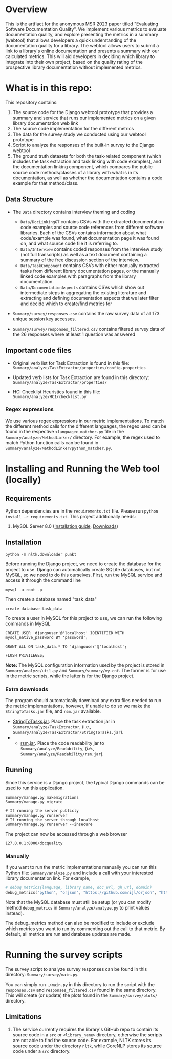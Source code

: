 # Overview
This is the artfiact for the anonymous MSR 2023 paper titled "Evaluating Software Documentation Quality". 
We implement various metrics to evaluate documentation quality, and explore presenting the metrics in a summary (webtool) that allows developers a quick understanding of the documentation quality for a library. The webtool allows users to submit a link to a library's online documentation and presents a summary with our calculated metrics. This will aid developers in deciding which library to integrate into their own project, based on the quality rating of the prospective library documentation without implemented metrics. 

# What is in this repo:
This repository contains:

1. The source code for the Django webtool prototype that provides a summary and service that runs our implemented metrics on a given library documentation web link
2. The source code implementation for the different metrics
3. The data for the survey study we conducted using our webtool prototype
4. Script to analyze the responses of the built-in survey to the Django webtool
5. The ground truth datasets for both the task-related component (which includes the task extraction and task linking with code examples), and the documentation linking component, which compares the public source code methods/classes of a library with what is in its documentation, as well as whether the documentation contains a code example for that method/class.



## Data Structure
- The `Data` directory contains interview theming and coding
  - `Data/DocLinkingGT` contains CSVs with the extracted documentation code examples and source code references from different software libraries. Each of the CSVs contains information about what code/example was found, what documentation page it was found on, and what source code file it is referring to.
  - `Data/Interview` contains coded responses from the interview study (not full transcripts) as well as a text document containing a summary of the free discussion section of the interview.
  - `Data/TaskComponent` contains CSVs with either manually extracted tasks from different library documentation pages, or the manually linked code examples with paragraphs from the library documentation.
  - `Data/DocumentationAspects` contains CSVs which show out intermediate steps in aggregating the existing literature and extracting and defining documentation aspects that we later filter and decide which to create/find metrics for

- `Summary/survey/responses.csv` contains the raw survey data of all 173 unique session key accesses.

- `Summary/survey/responses_filtered.csv` contains filtered survey data of the 26 responses where at least 1 question was answered

## Important code files

- Original verb list for Task Extraction is found in this file:
`Summary/analyze/TaskExtractor/properties/config.properties`

- Updated verb lists for Task Extraction are found in this directory:
`Summary/analyze/TaskExtractor/properties/`

- HCI Checklist Heuristics found in this file:
`Summary/analyze/HCI/checklist.py`

### Regex expressions
We use various regex expressions in our metric implementations. To match the different method calls for the different languages, the regex used can be found in the respective `<language>_matcher.py` file in the `Summary/analyze/MethodLinker/` directory. For example, the regex used to match Python function calls can be found in `Summary/analyze/MethodLinker/python_matcher.py`.

# Installing and Running the Web tool (locally)

## Requirements
Python dependencies are in the `requirements.txt` file. Please run `python install -r requirements.txt`. This project additionally needs:
1. MySQL Server 8.0 ([Installation guide](https://dev.mysql.com/doc/mysql-installation-excerpt/8.0/en/), [Downloads](https://dev.mysql.com/downloads/mysql/))

## Installation

```
python -m nltk.downloader punkt
```

Before running the Django project, we need to create the database for the project to use. 
Django can automatically create SQLite databases, but not MySQL, so we need to do this ourselves.
First, run the MySQL service and access it through the command line
```
mysql -u root -p
```
Then create a database named "task_data"
```
create database task_data
```

To create a user in MySQL for this project to use, we can run the following commands in MySQL
```
CREATE USER 'djangouser'@'localhost' IDENTIFIED WITH mysql_native_password BY 'password';

GRANT ALL ON task_data.* TO 'djangouser'@'localhost';

FLUSH PRIVILEGES;
```
**Note:** The MySQL configuration information used by the project is stored in `Summary/analyze/util.py` and `Summary/summary/my.cnf`.
The former is for use in the metric scripts, while the latter is for the Django project.

### Extra downloads
The program should automatically download any extra files needed to run the metric implementations, however, if unable to do so we make the `StringToTasks.jar` file, and `rsm.jar` available.

- [StringToTasks.jar](https://drive.google.com/file/d/19gV3aDLz5e6Gmb7nn29BlsfVX0AbHZ41/view?usp=sharing). Place the task extraction jar in `Summary/analyze/TaskExtractor`, (i.e., `Summary/analyze/TaskExtractor/StringToTasks.jar`).
- - [rsm.jar](https://drive.google.com/file/d/1S5tl8fFoZLbln8MsP-f6-F7K-F66HPZb/view?usp=share_link). Place the code readability jar to `Summary/analyze/Readability`, (i.e., `Summary/analyze/Readability/rsm.jar`).

## Running
Since this service is a Django project, the typical Django commands can be used to run this application.
```
Summary/manage.py makemigrations
Summary/manage.py migrate

# If running the server publicly
Summary/manage.py runserver
# If running the server through localhost
Summary/manage.py runserver --insecure
```
The project can now be accessed through a web browser
```
127.0.0.1:8000/docquality
```

### Manually
If you want to run the metric implementations manually you can run this Python file: `Summary/analyze.py` and include a call with your interested library documentation link. For example,
```python
# debug_metrics(language, library_name, doc_url, gh_url, domain)
debug_metrics("python", "orjson", "https://github.com/ijl/orjson", "https://github.com/ijl/orjson.git", "json")
```

Note that the MySQL database must still be setup (or you can modify method `debug_metrics` in `Summary/analyze/analyze.py` to print values instead). 

The debug_metrics method can also be modified to include or exclude which metrics you want to run by commenting out the call to that metric. By default, all metrics are run and database updates are made.

# Running the survey scripts
The survey script to analyze survey responses can be found in this directory:
`Summary/survey/main.py`.

You can simply run `./main.py` in this directory to run the script with the `responses.csv` and `responses_filtered.csv` found in the same directory. This will create (or update) the plots found in the `Summary/survey/plots/` directory.


## Limitations
1. The service currently requires the library's GitHub repo to contain its source code in a `src` or `<library_name>` directory, otherwise the scripts are not able to find the source code. For example, NLTK stores its source code under the directory `nltk`, while CoreNLP stores its source code under a `src` directory.
